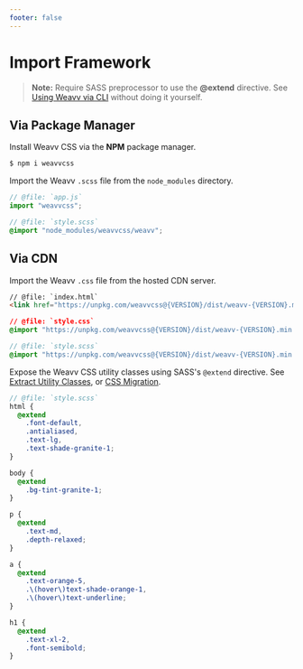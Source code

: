 ```yaml
---
footer: false
---
```


# Import Framework

> **Note:** Require SASS preprocessor to use the **@extend** directive. See [Using Weavv via CLI]() without doing it yourself.

## Via Package Manager 

Install Weavv CSS via the **NPM** package manager.

```bash
$ npm i weavvcss
```

Import the Weavv `.scss` file from the `node_modules` directory.

```js
// @file: `app.js`
import "weavvcss";
```

```scss
// @file: `style.scss`
@import "node_modules/weavvcss/weavv";
```

## Via CDN

Import the Weavv `.css` file from the hosted CDN server.

```html
// @file: `index.html`
<link href="https://unpkg.com/weavvcss@{VERSION}/dist/weavv-{VERSION}.min.css" rel="stylesheet" rel="preload" as="style" media="all" defer>
```

```css
// @file: `style.css`
@import "https://unpkg.com/weavvcss@{VERSION}/dist/weavv-{VERSION}.min.css";
```

```scss
// @file: `style.scss`
@import "https://unpkg.com/weavvcss@{VERSION}/dist/weavv-{VERSION}.min.css";
```

Expose the Weavv CSS utility classes using SASS's `@extend` directive. See [Extract Utility Classes](/guide/customization/extract-utility-classes), or [CSS Migration](/guide/customization/css-migration).

```scss
// @file: `style.scss`
html {
  @extend
    .font-default,
    .antialiased,
    .text-lg,
    .text-shade-granite-1;
}

body {
  @extend
    .bg-tint-granite-1;
}

p {
  @extend
    .text-md,
    .depth-relaxed;
}

a {
  @extend
    .text-orange-5,
    .\(hover\)text-shade-orange-1,
    .\(hover\)text-underline;
}

h1 {
  @extend
    .text-xl-2,
    .font-semibold;
}
```

